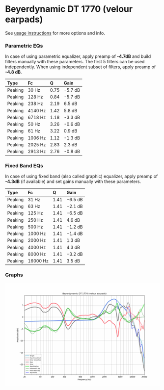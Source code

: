 # Beyerdynamic DT 1770 (velour earpads)
See [usage instructions](https://github.com/jaakkopasanen/AutoEq#usage) for more options and info.

### Parametric EQs
In case of using parametric equalizer, apply preamp of **-4.7dB** and build filters manually
with these parameters. The first 5 filters can be used independently.
When using independent subset of filters, apply preamp of **-4.8 dB**.

| Type    | Fc      |    Q | Gain    |
|:--------|:--------|:-----|:--------|
| Peaking | 30 Hz   | 0.75 | -5.7 dB |
| Peaking | 128 Hz  | 0.84 | -5.7 dB |
| Peaking | 238 Hz  | 2.19 | 6.5 dB  |
| Peaking | 4140 Hz | 1.42 | 5.8 dB  |
| Peaking | 6718 Hz | 1.18 | -3.3 dB |
| Peaking | 50 Hz   | 3.26 | -0.6 dB |
| Peaking | 61 Hz   | 3.22 | 0.9 dB  |
| Peaking | 1006 Hz | 1.12 | -1.3 dB |
| Peaking | 2025 Hz | 2.83 | 2.3 dB  |
| Peaking | 2913 Hz | 2.76 | -0.8 dB |

### Fixed Band EQs
In case of using fixed band (also called graphic) equalizer, apply preamp of **-4.3dB**
(if available) and set gains manually with these parameters.

| Type    | Fc       |    Q | Gain    |
|:--------|:---------|:-----|:--------|
| Peaking | 31 Hz    | 1.41 | -6.5 dB |
| Peaking | 63 Hz    | 1.41 | -2.1 dB |
| Peaking | 125 Hz   | 1.41 | -6.5 dB |
| Peaking | 250 Hz   | 1.41 | 4.6 dB  |
| Peaking | 500 Hz   | 1.41 | -1.2 dB |
| Peaking | 1000 Hz  | 1.41 | -1.4 dB |
| Peaking | 2000 Hz  | 1.41 | 1.3 dB  |
| Peaking | 4000 Hz  | 1.41 | 4.3 dB  |
| Peaking | 8000 Hz  | 1.41 | -3.2 dB |
| Peaking | 16000 Hz | 1.41 | 3.5 dB  |

### Graphs
![](./Beyerdynamic%20DT%201770%20(velour%20earpads).png)